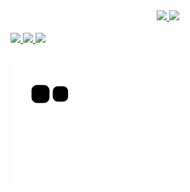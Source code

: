 <div align="center">
    <a href="https://github.com/mdivs">
    <img height="180em" src="https://github-readme-stats.vercel.app/api?username=mdivs&show_icons=true&theme=midnight-purple&include_all_commits=true&count_private=true"/>
    <img height="180em" src="https://github-readme-stats.vercel.app/api/top-langs/?username=mdivs&layout=compact&langs_count=10&theme=midnight-purple"/>
</div>
<br>

<!--
**MDIVS/MDIVS** is a ✨ _special_ ✨ repository because its `README.md` (this file) appears on your GitHub profile.

Here are some ideas to get you started:

- 🔭 I’m currently working on ...
- 🌱 I’m currently learning ...
- 👯 I’m looking to collaborate on ...
- 🤔 I’m looking for help with ...
- 💬 Ask me about ...
- 📫 How to reach me: ...
- 😄 Pronouns: ...
- ⚡ Fun fact: ...
-->

<div>
    <a href="https://www.youtube.com/channel/UCd2Nl0pywdqhX8Hk-hSE4Ew" target="_blank">
        <img src="https://img.shields.io/badge/YouTube-FF0000?style=for-the-badge&logo=youtube&logoColor=white" target="_blank">
    </a>
    <a href = "mailto:maiconoficialbr@gmail.com">
        <img src="https://img.shields.io/badge/-Gmail-%23333?style=for-the-badge&logo=gmail&logoColor=white" target="_blank">
    </a>
    <a href="https://www.linkedin.com/in/mdivs" target="_blank">
        <img src="https://img.shields.io/badge/-LinkedIn-%230077B5?style=for-the-badge&logo=linkedin&logoColor=white" target="_blank">
    </a>
</div>

<br>

![Snake animation](https://github.com/MDIVS/MDIVS/blob/output/github-contribution-grid-snake.svg)